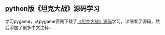 ## python版《坦克大战》源码学习
学习pygame，从pygame官网下载了[《坦克大战》源码](http://battle-city-tanks.googlecode.com/files/tanks_v1.0.zip)学习，详细看了源码，然后添加了很多中文注释...
